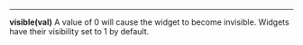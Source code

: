 <a name="visible"><h3 style="padding-top: 40px; margin-top: 40px;"></h3></a>
_____________________________
**visible(val)** A value of 0 will cause the widget to become invisible. Widgets have their visibility set to 1 by default. 

<!--UPDATE WIDGET_IN_CSOUND
    SIdent sprintf "visible(%d) ", (rnd(100) > 80 ? 0 : 1)
    SIdentifier strcat SIdentifier, SIdent
--->
